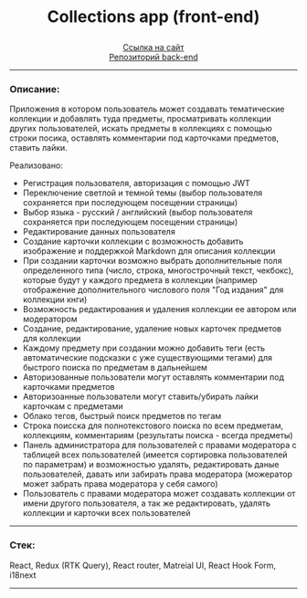 # <p align="center">Collections app (front-end)</p>

<div align="center"><a href="https://projectfrontend-production.up.railway.app">Ссылка на сайт</a></div>

<div align="center"><a href="https://github.com/Nameless501/collections_app_api">Репозиторий back-end</a></div>

---

### Описание:

Приложения в котором пользователь может создавать тематические коллекции и добавлять туда предметы, просматривать коллекции других пользователей, искать предметы в коллекциях с помощью строки посика, оставлять комментарии под карточками предметов, ставить лайки.

Реализовано:
- Регистрация пользователя, авторизация с помощью JWT
- Переключение светлой и темной темы (выбор пользователя сохраняется при последующем посещении страницы)
- Выбор языка - русский / английский (выбор пользователя сохраняется при последующем посещении страницы)
- Редактирование данных пользователя
- Создание карточки коллекции с возможность добавить изображение и поддержкой Markdown для описания коллекции
- При создании карточки возможно выбрать дополнительные поля определенного типа (число, строка, многострочный текст, чекбокс), которые будут у каждого предмета в коллекции (например отображение дополнительного числового поля "Год издания" для коллекции кнги)
- Возможность редактирования и удаления коллекции ее автором или модератором
- Создание, редактирование, удаление новых карточек предметов для коллекции
- Каждому предмету при создании можно добавить теги (есть автоматические подсказки с уже существующими тегами) для быстрого поиска по предметам в дальнейшем
- Авторизованные пользователи могут оставлять комментарии под карточками предметов
- Авторизоанные пользователи могут ставить/убирать лайки карточкам с предметами
- Облако тегов, быстрый поиск предметов по тегам
- Строка поисска для полнотекстового поиска по всем предметам, коллекциям, комментариям (результаты поиска - всегда предметы)
- Панель администратора для пользователей с правами модератора с таблицей всех пользователей (имеется сортировка пользователей по параметрам) и возможностью удалять, редактировать даные пользователей, давать или забирать права модератора (можератор может забрать права модератора у себя самого)
- Пользователь с правами модератора может создавать коллекции от имени другого пользователя, а так же редактировать, удалять коллекции и карточки всех пользователей

---

### Стек:

React, Redux (RTK Query), React router, Matreial UI, React Hook Form, i18next

---
